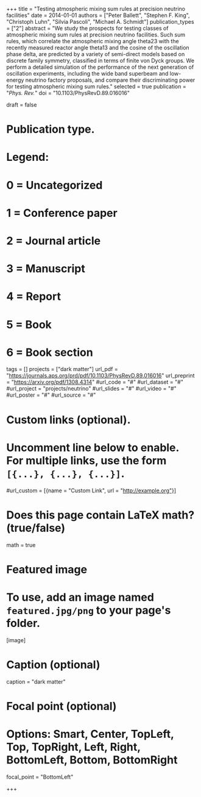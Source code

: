 +++
title = "Testing atmospheric mixing sum rules at precision neutrino facilities"
date = 2014-01-01
authors = ["Peter Ballett", "Stephen F. King", "Christoph Luhn", "Silvia Pascoli", "Michael A. Schmidt"]
publication_types = ["2"]
abstract = "We study the prospects for testing classes of atmospheric mixing sum rules at precision neutrino facilities. Such sum rules, which correlate the atmospheric mixing angle theta23 with the recently measured reactor angle theta13 and the cosine of the oscillation phase delta, are predicted by a variety of semi-direct models based on discrete family symmetry, classified in terms of finite von Dyck groups. We perform a detailed simulation of the performance of the next generation of oscillation experiments, including the wide band superbeam and low-energy neutrino factory proposals, and compare their discriminating power for testing atmospheric mixing sum rules."
selected = true
publication = "*Phys. Rev.*"
doi = "10.1103/PhysRevD.89.016016"


draft = false

# Publication type.
# Legend:
# 0 = Uncategorized
# 1 = Conference paper
# 2 = Journal article
# 3 = Manuscript
# 4 = Report
# 5 = Book
# 6 = Book section


tags = []
projects = ["dark matter"]
url_pdf = "https://journals.aps.org/prd/pdf/10.1103/PhysRevD.89.016016"
url_preprint = "https://arxiv.org/pdf/1308.4314"
#url_code = "#"
#url_dataset = "#"
#url_project = "projects/neutrino"
#url_slides = "#"
#url_video = "#"
#url_poster = "#"
#url_source = "#"

# Custom links (optional).
#   Uncomment line below to enable. For multiple links, use the form `[{...}, {...}, {...}]`.
#url_custom = [{name = "Custom Link", url = "http://example.org"}]


# Does this page contain LaTeX math? (true/false)
math = true

# Featured image
# To use, add an image named `featured.jpg/png` to your page's folder. 
[image]
  # Caption (optional)
  caption = "dark matter"

  # Focal point (optional)
  # Options: Smart, Center, TopLeft, Top, TopRight, Left, Right, BottomLeft, Bottom, BottomRight
  focal_point = "BottomLeft"




+++

